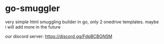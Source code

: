 # go-smuggler
very simple html smuggling builder in go, only 2 onedrive templates. maybe i will add more in the future

our discord server: https://discord.gg/FdpBCBGN5M
